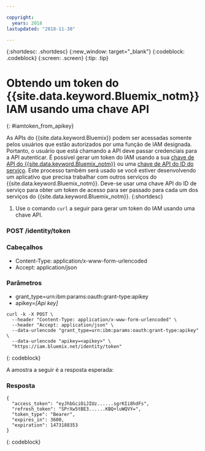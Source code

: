 ```yaml
---

copyright:
  years: 2018
lastupdated: "2018-11-30"

---
```



{:shortdesc: .shortdesc}
{:new_window: target="_blank"}
{:codeblock: .codeblock}
{:screen: .screen}
{:tip: .tip}

# Obtendo um token do {{site.data.keyword.Bluemix_notm}} IAM usando uma chave API
{: #iamtoken_from_apikey}

As APIs do {{site.data.keyword.Bluemix}} podem ser acessadas somente pelos usuários que estão autorizados por uma função de IAM designada. Portanto, o usuário que está chamando a API deve passar credenciais para a API autenticar. É possível gerar um token do IAM usando a sua [chave de API do {{site.data.keyword.Bluemix_notm}}](/docs/iam/userid_keys.html#userapikey) ou uma [chave de API do ID do serviço](/docs/iam/serviceid_keys.html#serviceidapikeys). Este processo também será usado se você estiver desenvolvendo um aplicativo que precisa trabalhar com outros serviços do {{site.data.keyword.Bluemix_notm}}. Deve-se usar uma chave API do ID de serviço para obter um token de acesso para ser passado para cada um dos serviços do {{site.data.keyword.Bluemix_notm}}.
{:shortdesc}

1. Use o comando `curl` a seguir para gerar um token do IAM usando uma chave API.

### POST /identity/token

### Cabeçalhos
  - Content-Type: application/x-www-form-urlencoded
  - Accept: application/json

### Parâmetros
  - grant_type=urn:ibm:params:oauth:grant-type:apikey
  - apikey=*[Api key]*

```
curl -k -X POST \
  --header "Content-Type: application/x-www-form-urlencoded" \
  --header "Accept: application/json" \
  --data-urlencode "grant_type=urn:ibm:params:oauth:grant-type:apikey" \
  --data-urlencode "apikey=<apikey>" \
  "https://iam.bluemix.net/identity/token"
```
{: codeblock}

A amostra a seguir é a resposta esperada:

### Resposta

```
{
  "access_token": "eyJhbGciOiJIUz......sgrKIi8hdFs",
  "refresh_token": "SPrXw5tBE3......KBQ+luWQVY=",
  "token_type": "Bearer",
  "expires_in": 3600,
  "expiration": 1473188353
}
```
{: codeblock}
